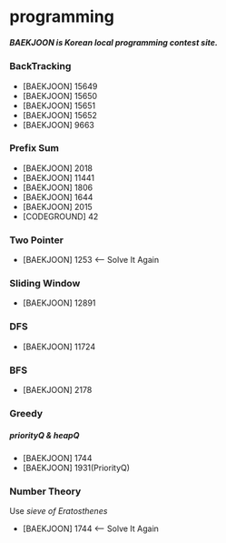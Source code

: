 # programming
##### BAEKJOON is Korean local programming contest site.

### BackTracking
- [BAEKJOON] 15649
- [BAEKJOON] 15650
- [BAEKJOON] 15651
- [BAEKJOON] 15652
- [BAEKJOON] 9663

### Prefix Sum
- [BAEKJOON] 2018
- [BAEKJOON] 11441
- [BAEKJOON] 1806
- [BAEKJOON] 1644
- [BAEKJOON] 2015
- [CODEGROUND] 42

### Two Pointer
- [BAEKJOON] 1253 <-- Solve It Again

### Sliding Window
- [BAEKJOON] 12891

### DFS
- [BAEKJOON] 11724

### BFS
- [BAEKJOON] 2178

### Greedy 
##### priorityQ & heapQ
- [BAEKJOON] 1744
- [BAEKJOON] 1931(PriorityQ)

### Number Theory
Use *sieve of Eratosthenes*
- [BAEKJOON] 1744 <-- Solve It Again
